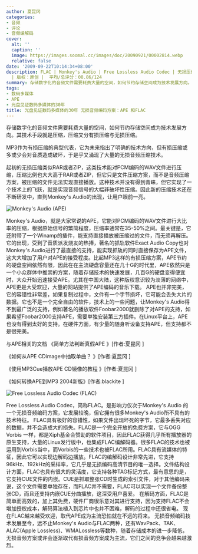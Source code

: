 ```yaml
---
author: 夏昆冈
categories:
- 音频
- 评论
- 音频编解码
cover:
  alt: ''
  caption: ''
  image: https://images.soomal.cc/images/doc/20090921/00002814.webp
  relative: false
date: '2009-09-22T10:14:34+08:00'
description: FLAC | Monkey's Audio | Free Lossless Audio Codec | 无损压缩 | 源自：www.soomal.com
  | 版权：原创 |  平均/总评分：08.86/124
summary: 存储数字化的音频文件需要耗费大量的空间，如何节约存储空间成为技术发展方向。其技术手段就是压缩，压缩又分有损压缩与无损压缩。起初的无损压缩类似RAR或者ZIP，这类技术能对PCM编码的WAV文件进行压缩，压缩比例也大大高于RAR或者ZIP，但它只是文件压缩方案，而不是音频压缩方案，被压缩的文件无法实现直接播放。这种技术并没有得到青睐，但它实现了一个技术上的飞跃，就是实现音频信号的大幅非破坏性压缩。
tags:
- 数码多媒体
- APE
- 光盘见证数码多媒体的30年
title: 光盘见证数码多媒体的30年 无损音频编码方案：APE 和FLAC
---
```


存储数字化的音频文件需要耗费大量的空间，如何节约存储空间成为技术发展方向。其技术手段就是压缩，压缩又分有损压缩与无损压缩。



MP3作为有损压缩的典型代表，它为未来指出了明确的技术方向，但有损压缩或多或少会对音质造成破坏，于是乎又涌现了大量的无损音频压缩技术。



起初的无损压缩类似RAR或者ZIP，这类技术能对PCM编码的WAV文件进行压缩，压缩比例也大大高于RAR或者ZIP，但它只是文件压缩方案，而不是音频压缩方案，被压缩的文件无法实现直接播放。这种技术并没有得到青睐，但它实现了一个技术上的飞跃，就是实现音频信号的大幅非破坏性压缩。因此新的压缩技术还在不断研发中，直到Monkey's Audio的出现，让用户眼前一亮。



![Monkey's Audio (APE)](https://images.soomal.cc/images/doc/20090921/00002814.webp)




Monkey's Audio，就是大家常说的APE，它能对PCM编码的WAV文件进行大比率的压缩，根据原始信号的繁简程度，压缩率通常在35-50%之间。最关键是，它还附带了一个Winamp的插件，能支持直接播放被压缩过的文件，而无须再解压。它的出现，受到了音质派发烧友的热捧，著名的抓轨软件Exact Audio Copy也对Monkey's Audio进行了最直接的支持，能实现抓轨的同时直接保存为APE文件，这大大增加了用户对APE的接受程度。比起MP3这样的有损压缩方案，APE节约的硬盘空间依然有限，因此在在主流硬盘容量还在几十G的时代里，APE依然只是一个小众群体中推崇的方案，随着存储技术的快速发展，几百G的硬盘变得便宜时，大众开始迅速接受APE。尤其在中国大陆，这种版权意识较为淡薄的网络中，APE更是大受欢迎，大量的网站提供了APE编码的音乐下载。
APE也并非完美，它的容错性非常差，如果复制过程中，文件有一个字节损坏，它可能会丢失大片的数据。它也不是一个完全自由的软件，技术上的一些问题，让Monkey's Audio得不到最广泛的支持，例如著名的播放软件Foobar2000就删除了对APE的支持，如果希望Foobar2000支持APE，需要单独安装第三方插件。在Linux平台上，APE也没有得到太好的支持。在硬件方面，有少量的随身听设备支持APE，但支持都不是很完美。

与APE相关的文档
《简单方法判断真假APE 》[作者:夏昆冈 ]

《如何从APE CDimage中抽取单曲？ 》[作者:夏昆冈 ]

《使用MP3Cue播放APE CD镜像的教程 》[作者:夏昆冈 ]

《如何转换APE到MP3 2004新版》[作者:blackite ]


![Free Lossless Audio Codec (FLAC)](https://images.soomal.cc/images/doc/20090921/00002815.webp)




Free Lossless Audio Codec，简称FLAC。是影响力仅次于Monkey's Audio 的一个无损音频编码方案，它发展较晚，但它拥有很多Monkey's Audio所不具有的技术特征。
FLAC具有极好的容错性，如果文件出现坏死的字节，它最多丢失对应的数据，并不会造成大的损失。FLAC是一个完全开放的免费方案，它与OGG Vorbis 一样，都是Xiph基金会赞助的软件项目，因此FLAC获得几乎所有播放器的原生支持，大量的Linux发行版中，也集成FLAC编解码器。很多FLAC的技术也被运用到Vorbis当中，而Vorbis的一些技术也被FLAC所用。FLAC具有流媒体的特征，因此它可以实现边解码边播放。FLAC的编解码设计非常先进，它支持96kHz、192kHz的采样率，它几乎是无损编码高清节目的唯一选择。文件结构设计方面，FLAC也具有很大的灵活度，它支持各种TAG标记方式，最有意思的是，它支持CUE文件的内嵌。CUE是抓取整张CD时生成的索引文件，对于其他编码来说，这个文件需要单独存在，而FLAC并不需要，FLAC可以实现一个文件备份整张CD，而且还支持内嵌CUE分曲播放，这深受用户喜爱。
在解码方面，FLAC是简单而高效的，加上其免费，硬件厂商很乐意对其进行支持，因为支持FLAC不会增加授权成本，解码算法植入到芯片中也并不困难，解码的过程中还很省电。
现在FLAC越来越受欢迎，取代APE成为主流恐怕就在不远的将来。
无损音频编码技术发展至今，远不止Monkey's Audio与FLAC两种，还有WavPack、TAK、ALAC(Apple Lossless)、WMALossless等数种，随着存储成本的进一步降低，无损音频方案或许会逐渐取代有损音频方案成为主流，它们之间的竞争会越来越激烈。